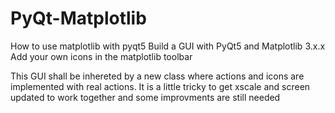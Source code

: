 # PyQt-Matplotlib
How to use matplotlib with pyqt5 
Build a GUI with PyQt5 and Matplotlib 3.x.x  
Add your own icons in the matplotlib toolbar

This GUI shall be inhereted by a new class where actions and icons are implemented with real actions.
It is a little tricky to get xscale and screen updated to work together and some improvments are still needed

